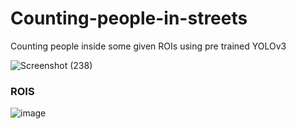 # Counting-people-in-streets
Counting people inside some given ROIs using pre trained YOLOv3

![Screenshot (238)](https://user-images.githubusercontent.com/65700097/161057462-910dd08d-0f32-4847-90a9-5e4f02d4527d.png)

### ROIS
![image](https://user-images.githubusercontent.com/65700097/161058399-4b258288-5aca-4d79-89da-b190a1efc1e6.png)



